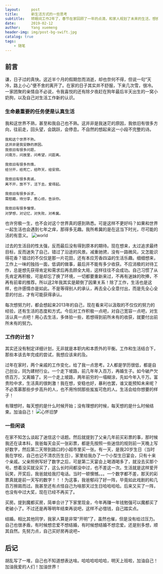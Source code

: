 ```yaml
---
layout:     post
title:      新生活方式的一些思考
subtitle:   转眼间工作2年了，春节在家回顾了一年的点滴，和家人规划了未来的生活，想换个思路重新面对工作和生活。
date:       2019-02-12
author:     Yang xuemeng
header-img: img/post-bg-swift.jpg
catalog: true
tags:
    - 随笔
---
```


## 前言

谦，日子过的真快。这近半个月的假期忽而消逝，却也奈何不得，但说一句“天冷，路上小心”便不舍的离开了。在家的日子其实并不舒服，下来几次雪，很冷。一家团聚的亲情自不必说，令我喜悦的还有除夕夜赶在狗年最后半天出生的一窝小奶狗，以及自己对生活工作新的认识。

### 生命最重要的任务便是认真生活

我和这世界不熟，甚至和我自己也不熟。这并非是我迷茫的原因，我依旧有很多方向，往前走，回头望，会跳跃，会停息。不自然的想起来这一小段不完整的诗。
```
我和这个世界不熟。
这并非是我安静的原因。
我依旧有很多问题，
问南方，问故里，问希望，问距离。

我依旧有很多热情，
给分开，给死亡，给昨天，给安寂。

我依旧有很多真诚，
离不开，放不下，活下去，爱得起。

我依旧有很多诉求，
需慰藉，待分享，惹心烦，告诉你。

我依旧有很多憧憬，
对梦想，对记忆，对失败，对希冀。
```
也许穷极一生，也不会对这个世界真的感到熟悉。可是这样不更好吗？如果和世界一起生活也会遇到七年之痒，那得多无趣。我所希冀的是在这当下时光，尽可能的活的有意义。
![world](lebronyxm.github.io/img/write-world.jpg)

过去的生活目的性太强，反而最后没有得到原本的期待。现在想来，太过追求最终目标，反而迷失了自己，错过了沿途的风景。减重驰骋，没有一路微风，又怎能识得花香？错过的不仅仅是那一片花田，还有本应芳香四溢的生活乐趣。细细想来，工作上一味的独挡一面，低调的做事，最后并不能有多少收获。不应消极的对待工作，总是想先获得肯定和需求后再去顾全大局，这样往往不会成功。自己习惯了从先肯定再积极，可是却忘了换了环境，一切都要重新来过，不再有迷妹的吹捧，不再有前辈的推荐。所以这2年我其实是颠倒了因果关系！除了工作，生活也是这样，也许感情亦是如此。不是等得别人的承认，再去全心全意付出，而是先全心全意的付出，才有可能获得承认。

每次想努力时，都会想起来2013年的自己，现在看来可以汲取的不仅仅的努力的经验，还有生活的态度和方式。今后对工作积极一点吧，对自己宽容一点吧，对生活认真一点吧！用心去生活，多体验一些，若想得到前所未有的收获，就要付出前所未有的努力。

### 工作的计划？

其实还没有制定详细计划，无非就是本职内和本质外的平衡。工作和生活结合下，那些本该去年完成的尝试，我想应该来的及。

过年在家时，两个亲戚的工作变化，给了我一点思考。2人都是学历很低，都是自己创业，同为建材行业。一个走下坡路，前几年年入百万，再婚生子。如今破产欠债百万，又离婚了。另一个走上坡路，两年前穷的一塌糊涂，先如今年入千万。富贵险中求，生活真的很刺激！我在想，安稳也好，暴利也罢，谁又能预知未来呢？不必羡慕那些步步高升的人，也不用怜悯那些岌岌可危的人。生活会给你想要的样子！

有理想时，每天想的是什么时候开始；没有理想的时候，每天想的是什么时候结束。加油自己！
         ![心怀旧梦](https://lebronyxm.github.io/img/write-dream.jpg)

### 一些闲谈

在家不知怎么谈起了迷信这个话题。然后就提到了父亲几年前买彩票的事，那时候我还在读本科，我爸每天会买一张彩票，都是先按照一些迷信的规则前一天晚上写好数字，然后第二天带到路口的小超市里买一张。有一天，是我20岁生日（当时我在学校，自己也记不清农历生日），家里给我办了一个小型生日宴会，只有十来个亲戚。父亲照例写好了数字之后，可是第二天宴会上喝酒喝多了，就没去买那个号。想着没买就没买了，这么长时间都没中过，也不差这一次。生活就是这样爱开玩笑，开奖后，我爸就给我打电话。当时一顿懊憾。。。一个数字都不差，那天的彩票真就是前一天写的数字！！！为这事，我爸郁闷了好一阵，毕竟如此戏剧的和几百万擦肩而过。我甚至还有点怪自己为啥那天过生日哈哈哈哈。后来又买了一阵，也没有中过大奖，现在已经不再买了。

买房。提到魔都买房，简单合计了下家里现金，今年再赚一年钱勉强可以魔都买了老破小了。不过还是再等明年结束再说吧，这样不必借钱，自己踏实点。

结婚。相比其他同学，我家人算是非常“开明”了，虽然也催，但是没有给过压力。自己也很矛盾，有时候想恋爱不想结婚，有时候想结婚不想恋爱。还是别多想，顺其自然。先努力点，自己买好房再说吧~

## 后记

胡乱写了一堆，自己也不知道想表达啥。哈哈哈哈哈哈，明天上班啦，加油自己！加油我爱的人们！加油世界！

